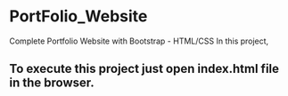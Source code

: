 # PortFolio_Website
Complete Portfolio Website with Bootstrap - HTML/CSS In this project, 

## To execute this project just open index.html file in the browser.
